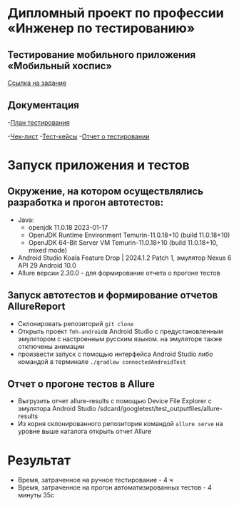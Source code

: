 # Дипломный проект по профессии «Инженер по тестированию»

## Тестирование мобильного приложения «Мобильный хоспис»

[Ссылка на задание](https://github.com/netology-code/qamid-diplom)

## Документация
-[План тестирования](https://github.com/Lgvju/Diplom/blob/main/Plan.md)

-[Чек-лист](https://github.com/Lgvju/Diplom/blob/main/Check.xlsx)
-[Тест-кейсы](https://github.com/Lgvju/Diplom/blob/main/Cases.xlsx)
-[Отчет о тестировании](https://github.com/Lgvju/Diplom/blob/main/Result.md)
# Запуск приложения и тестов 
## Окружение, на котором осуществлялись разработка и прогон автотестов:
* Java: 
  * openjdk 11.0.18 2023-01-17
  * OpenJDK Runtime Environment Temurin-11.0.18+10 (build 11.0.18+10)
  * OpenJDK 64-Bit Server VM Temurin-11.0.18+10 (build 11.0.18+10, mixed mode)
* Android Studio Koala Feature Drop | 2024.1.2 Patch 1, эмулятор Nexus 6 API 29 Android 10.0
* Allure версии 2.30.0 - для формирование отчета о прогоне тестов


## Запуск автотестов и формирование отчетов AllureReport
* Склонировать репозиторий ``` git clone ```
* Открыть проект ``fmh-android``в Android Studio с предустановленным эмулятором c настроенным русским языком. на эмуляторе также отключены анимации
* произвести запуск с помощью интерфейса Android Studio либо командой в терминале ``` ./gradlew connectedAndroidTest ```
## Отчет о прогоне тестов в Allure
* Выгрузить отчет allure-results  с помощью Device File Explorer c эмулятора Android Studio /sdcard/googletest/test_outputfiles/allure-results
* Из корня склонированного репозитория командой ``` allure serve ``` на уровне выше каталога открыть отчет Allure
# Результат
* Время, затраченное на ручное тестирование - 4 ч
* Время, затраченное на прогон автоматизированных тестов - 4 минуты 35с
  
